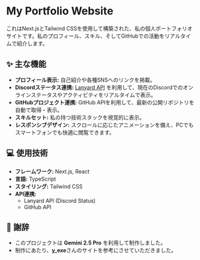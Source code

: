 # My Portfolio Website

これはNext.jsとTailwind CSSを使用して構築された、私の個人ポートフォリオサイトです。私のプロフィール、スキル、そしてGitHubでの活動をリアルタイムで紹介します。

## ✨ 主な機能

* **プロフィール表示:** 自己紹介や各種SNSへのリンクを掲載。
* **Discordステータス連携:** [Lanyard API](https://lanyard.rest/) を利用して、現在のDiscordでのオンラインステータスやアクティビティをリアルタイムで表示。
* **GitHubプロジェクト連携:** GitHub APIを利用して、最新の公開リポジトリを自動で取得・表示。
* **スキルセット:** 私の持つ技術スタックを視覚的に表示。
* **レスポンシブデザイン:** スクロールに応じたアニメーションを備え、PCでもスマートフォンでも快適に閲覧できます。

## 💻 使用技術

* **フレームワーク:** Next.js, React
* **言語:** TypeScript
* **スタイリング:** Tailwind CSS
* **API連携:**
    * Lanyard API (Discord Status)
    * GitHub API

## 🙏 謝辞

* このプロジェクトは **Gemini 2.5 Pro** を利用して制作しました。
* 制作にあたり、**y_exe**さんのサイトを参考にさせていただきました。
